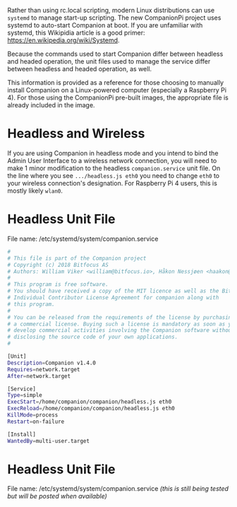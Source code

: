 Rather than using rc.local scripting, modern Linux distributions can use `systemd` to manage start-up scripting. The new CompanionPi project uses systemd to auto-start Companion at boot. If you are unfamiliar with systemd, this Wikipidia article is a good primer: https://en.wikipedia.org/wiki/Systemd.

Because the commands used to start Companion differ between headless and headed operation, the unit files used to manage the service differ between headless and headed operation, as well.

This information is provided as a reference for those choosing to manually install Companion on a Linux-powered computer (especially a Raspberry Pi 4). For those using the CompanionPi pre-built images, the appropriate file is already included in the image.

# Headless and Wireless
If you are using Companion in headless mode and you intend to bind the Admin User Interface to a wireless network connection, you will need to make 1 minor modification to the headless `companion.service` unit file. On the line where you see `.../headless.js eth0` you need to change `eth0` to your wireless connection's designation. For Raspberry Pi 4 users, this is mostly likely `wlan0`.

# Headless Unit File
File name: /etc/systemd/system/companion.service
```bash
#
# This file is part of the Companion project
# Copyright (c) 2018 Bitfocus AS
# Authors: William Viker <william@bitfocus.io>, Håkon Nessjøen <haakon@bitfocus.io>
#
# This program is free software.
# You should have received a copy of the MIT licence as well as the Bitfocus
# Individual Contributor License Agreement for companion along with
# this program.
#
# You can be released from the requirements of the license by purchasing
# a commercial license. Buying such a license is mandatory as soon as you
# develop commercial activities involving the Companion software without
# disclosing the source code of your own applications.
#

[Unit]
Description=Companion v1.4.0
Requires=network.target
After=network.target

[Service]
Type=simple
ExecStart=/home/companion/companion/headless.js eth0
ExecReload=/home/companion/companion/headless.js eth0
KillMode=process
Restart=on-failure

[Install]
WantedBy=multi-user.target
```

# Headless Unit File
File name: /etc/systemd/system/companion.service
_(this is still being tested but will be posted when available)_